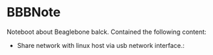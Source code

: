 # BBBNote

Noteboot about Beaglebone balck. Contained the following content:

- Share network with linux host via usb network interface.:
